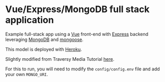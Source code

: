 # Vue/Express/MongoDB full stack application

Example full-stack app using a [Vue](https://vuejs.org/) front-end with
[Express](https://expressjs.com/) backend leveraging
[MongoDB](https://www.mongodb.com/2) and [mongoose](https://mongoosejs.com/).

This model is deployed with [Heroku](https://devcenter.heroku.com/).

Slightly modified from Traversy Media Tutorial
[here](https://www.youtube.com/watch?v=j55fHUJqtyw&t=204s&ab_channel=TraversyMedia).

For this to run, you will need to modify the `config/config.env` file and add
your own `MONGO_URI`.
